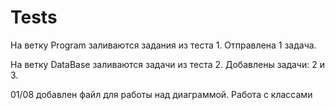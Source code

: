 # Tests

На ветку Program заливаются задания из теста 1. Отправлена 1 задача.

На ветку DataBase заливаются задачи из теста 2. Добавлены задачи: 2 и 3.

01/08 добавлен файл для работы над диаграммой. Работа с классами
